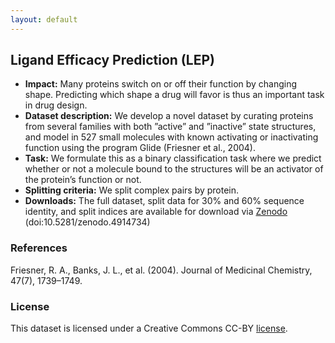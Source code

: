 ```yaml
---
layout: default
---
```


## Ligand Efficacy Prediction (LEP)
  - **Impact:** Many proteins switch on or off their function by changing shape. Predicting which shape a drug will favor is thus an important task in drug design.
  - **Dataset description:** We develop a novel dataset by curating proteins from several families with both ”active” and ”inactive” state structures, and model in 527 small molecules with known activating or inactivating function using the program Glide (Friesner et al., 2004).
  - **Task:** We formulate this as a binary classification task where we predict whether or not a molecule bound to the structures will be an activator of the protein’s function or not.
  - **Splitting criteria:** We split complex pairs by protein.
  - **Downloads:** The full dataset, split data for 30% and 60% sequence identity, and split indices are available for download via [Zenodo](https://zenodo.org/record/4914734) (doi:10.5281/zenodo.4914734)

### References

Friesner, R. A., Banks, J. L., et al. (2004). Journal of Medicinal Chemistry, 47(7), 1739–1749.

### License

This dataset is licensed under a Creative Commons CC-BY [license](./LICENSE). 
